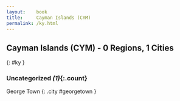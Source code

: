```yaml
---
layout:    book
title:     Cayman Islands (CYM)
permalink: /ky.html
---
```


## Cayman Islands (CYM) - 0 Regions, 1 Cities
{: #ky }





### Uncategorized _(1)_{:.count}


George Town  {: .city #georgetown } <br>


 
